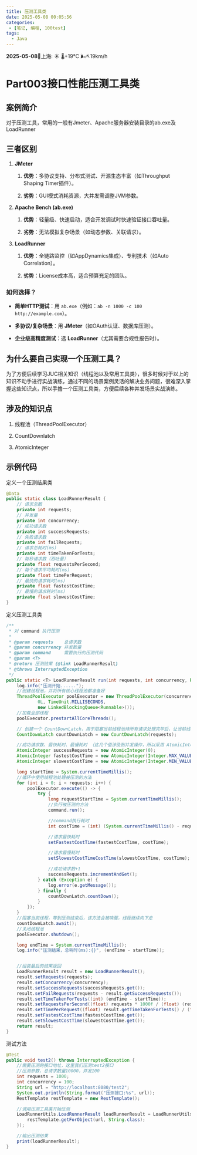 ```yaml
---
title: 压测工具类
date: 2025-05-08 00:05:56
categories:
 - [笔记, 编程, 100test]
tags:
  - Java
---
```

**2025-05-08**🌱上海: ☀️   🌡️+19°C 🌬️↖19km/h
 
# Part003接口性能压测工具类

## 案例简介

对于压测工具，常用的一般有Jmeter、Apache服务器安装目录的ab.exe及LoadRunner

## 三者区别

1. **JMeter**
    
    1. **优势**：多协议支持、分布式测试、开源生态丰富（如Throughput Shaping Timer插件）。
        
    2. **劣势**：GUI模式消耗资源，大并发需调整JVM参数。
        
2. **Apache Bench (ab.exe)**
    
    1. **优势**：轻量级、快速启动，适合开发调试时快速验证接口吞吐量。
        
    2. **劣势**：无法模拟复杂场景（如动态参数、关联请求）。
        
3. **LoadRunner**
    
    1. **优势**：全链路监控（如AppDynamics集成）、专利技术（如Auto Correlation）。
        
    2. **劣势**：License成本高，适合预算充足的团队。
        

### **如何选择？**

- **简单HTTP测试**：用 `ab.exe`（例如：`ab -n 1000 -c 100 http://example.com`）。
    
- **多协议/复杂场景**：用 **JMeter**（如OAuth认证、数据库压测）。
    
- **企业级高精度测试**：选 **LoadRunner**（尤其需要合规性报告时）。
    

## 为什么要自己实现一个压测工具？

为了方便后续学习JUC相关知识（线程池以及常用工具类），很多时候对于以上的知识不动手进行实战演练，通过不同的场景案例灵活的解决业务问题，很难深入掌握这些知识点，所以手撸一个压测工具类，方便后续各种并发场景实战演练。

## 涉及的知识点

1. 线程池（ThreadPoolExecutor）
    
2. CountDownlatch
    
3. AtomicInteger
    

## 示例代码

定义一个压测结果类

```java
@Data
public static class LoadRunnerResult {
    // 请求总数
    private int requests;
    // 并发量
    private int concurrency;
    // 成功请求数
    private int successRequests;
    // 失败请求数
    private int failRequests;
    // 请求总耗时(ms)
    private int timeTakenForTests;
    // 每秒请求数（吞吐量）
    private float requestsPerSecond;
    // 每个请求平均耗时(ms)
    private float timePerRequest;
    // 最快的请求耗时(ms)
    private float fastestCostTime;
    // 最慢的请求耗时(ms)
    private float slowestCostTime;
}
```

定义压测工具类

```java
/**
 * 对 command 执行压测
 *
 * @param requests    总请求数
 * @param concurrency 并发数量
 * @param command     需要执行的压测代码
 * @param <T>
 * @return 压测结果 {@link LoadRunnerResult}
 * @throws InterruptedException
 */
public static <T> LoadRunnerResult run(int requests, int concurrency, Runnable command) throws InterruptedException {
    log.info("压测开始......");
    //创建线程池，并将所有核心线程池都准备好
    ThreadPoolExecutor poolExecutor = new ThreadPoolExecutor(concurrency, concurrency,
            0L, TimeUnit.MILLISECONDS,
            new LinkedBlockingQueue<Runnable>());
    //加载全部线程
    poolExecutor.prestartAllCoreThreads();

    // 创建一个 CountDownLatch，用于阻塞当前线程池待所有请求处理完毕后，让当前线程继续向下走
    CountDownLatch countDownLatch = new CountDownLatch(requests);

    //成功请求数、最快耗时、最慢耗时 （这几个值涉及到并发操作，所以采用 AtomicInteger 避免并发修改导致数据错误）
    AtomicInteger successRequests = new AtomicInteger(0);
    AtomicInteger fastestCostTime = new AtomicInteger(Integer.MAX_VALUE);
    AtomicInteger slowestCostTime = new AtomicInteger(Integer.MIN_VALUE);

    long startTime = System.currentTimeMillis();
    //循环中使用线程池处理被压测的方法
    for (int i = 0; i < requests; i++) {
        poolExecutor.execute(() -> {
            try {
                long requestStartTime = System.currentTimeMillis();
                //执行被压测的方法
                command.run();

                //command执行耗时
                int costTime = (int) (System.currentTimeMillis() - requestStartTime);

                //请求最快耗时
                setFastestCostTime(fastestCostTime, costTime);

                //请求最慢耗时
                setSlowestCostTimeCostTime(slowestCostTime, costTime);

                //成功请求数+1
                successRequests.incrementAndGet();
            } catch (Exception e) {
                log.error(e.getMessage());
            } finally {
                countDownLatch.countDown();
            }
        });
    }
    //阻塞当前线程，等到压测结束后，该方法会被唤醒，线程继续向下走
    countDownLatch.await();
    //关闭线程池
    poolExecutor.shutdown();

    long endTime = System.currentTimeMillis();
    log.info("压测结束，总耗时(ms):{}", (endTime - startTime));


    //组装最后的结果返回
    LoadRunnerResult result = new LoadRunnerResult();
    result.setRequests(requests);
    result.setConcurrency(concurrency);
    result.setSuccessRequests(successRequests.get());
    result.setFailRequests(requests - result.getSuccessRequests());
    result.setTimeTakenForTests((int) (endTime - startTime));
    result.setRequestsPerSecond((float) requests * 1000f / (float) (result.getTimeTakenForTests()));
    result.setTimePerRequest((float) result.getTimeTakenForTests() / (float) requests);
    result.setFastestCostTime(fastestCostTime.get());
    result.setSlowestCostTime(slowestCostTime.get());
    return result;
}
```

测试方法

```java
@Test
public void test2() throws InterruptedException {
    //需要压测的接口地址，这里我们压测test2接口
    //压测参数，总请求数量10000，并发100
    int requests = 1000;
    int concurrency = 100;
    String url = "http://localhost:8080/test2";
    System.out.println(String.format("压测接口:%s", url));
    RestTemplate restTemplate = new RestTemplate();

    //调用压测工具类开始压测
    LoadRunnerUtils.LoadRunnerResult loadRunnerResult = LoadRunnerUtils.run(requests, concurrency, () -> {
        restTemplate.getForObject(url, String.class);
    });

    //输出压测结果
    print(loadRunnerResult);
}
```